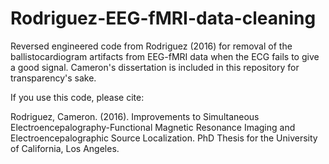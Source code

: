 # Rodriguez-EEG-fMRI-data-cleaning

Reversed engineered code from Rodriguez (2016) for removal of the ballistocardiogram artifacts from EEG-fMRI data when the ECG fails to give a good signal. Cameron's dissertation is included in this repository for transparency's sake.

If you use this code, please cite:

Rodriguez, Cameron. (2016). Improvements to Simultaneous Electroencepalography-Functional Magnetic Resonance Imaging and Electroencepalographic Source Localization. PhD Thesis for the University of California, Los Angeles. 
